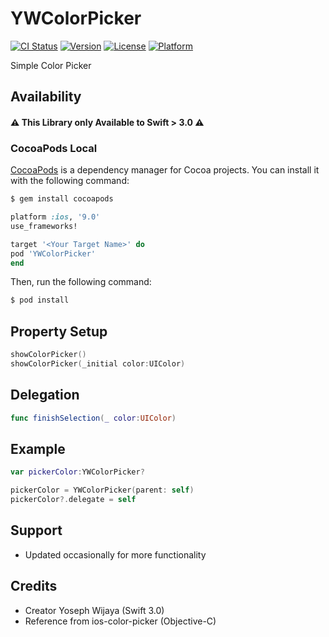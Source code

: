 # YWColorPicker
[![CI Status](https://travis-ci.org/nsnull0/YWColorPicker.svg?branch=master)](https://travis-ci.org/nsnull0/YWColorPicker)
[![Version](https://img.shields.io/cocoapods/v/YWColorPicker.svg?style=flat)](https://cocoapods.org/pods/YWColorPicker)
[![License](https://img.shields.io/cocoapods/l/YWColorPicker.svg?style=flat)](https://cocoapods.org/pods/YWColorPicker)
[![Platform](https://img.shields.io/cocoapods/p/YWColorPicker.svg?style=flat)](https://cocoapods.org/pods/YWColorPicker)

Simple Color Picker


## Availability
#### ⚠️ **This Library only Available to Swift > 3.0** ⚠️

### CocoaPods Local
[CocoaPods](http://cocoapods.org) is a dependency manager for Cocoa projects. You can install it with the following command:

```bash
$ gem install cocoapods
```

```ruby
platform :ios, '9.0'
use_frameworks!

target '<Your Target Name>' do
pod 'YWColorPicker'
end
```

Then, run the following command:

```bash
$ pod install
```

## Property Setup
```swift
showColorPicker()
showColorPicker(_initial color:UIColor)
```

## Delegation
```swift
func finishSelection(_ color:UIColor)
```

## Example
```swift
var pickerColor:YWColorPicker?

pickerColor = YWColorPicker(parent: self)
pickerColor?.delegate = self

```


## Support
- Updated occasionally for more functionality


## Credits
- Creator Yoseph Wijaya (Swift 3.0)
- Reference from ios-color-picker (Objective-C)
